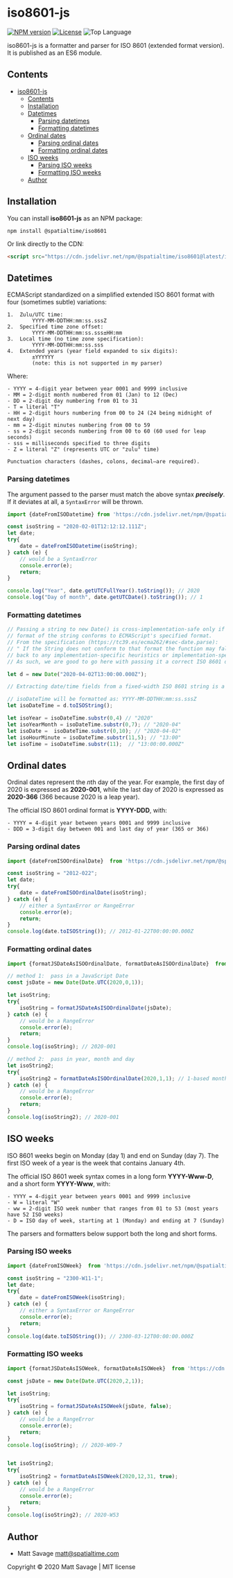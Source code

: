 # iso8601-js

[![NPM version][npm-image]][npm-url]
[![License][license-image]][license-url]
![Top Language](https://img.shields.io/github/languages/top/spatialtime/iso8601-js?style=flat-square)

iso8601-js is a formatter and parser for ISO 8601 (extended format version).  It is published as an ES6 module.


## Contents

- [iso8601-js](#iso8601-js)
  - [Contents](#contents)
  - [Installation](#installation)
  - [Datetimes](#datetimes)
    - [Parsing datetimes](#parsing-datetimes)
    - [Formatting datetimes](#formatting-datetimes)
  - [Ordinal dates](#ordinal-dates)
    - [Parsing ordinal dates](#parsing-ordinal-dates)
    - [Formatting ordinal dates](#formatting-ordinal-dates)
  - [ISO weeks](#iso-weeks)
    - [Parsing ISO weeks](#parsing-iso-weeks)
    - [Formatting ISO weeks](#formatting-iso-weeks)
  - [Author](#author)

## Installation

You can install **iso8601-js** as an NPM package:

```shell
npm install @spatialtime/iso8601
```

Or link directly to the CDN:

```html
<script src="https://cdn.jsdelivr.net/npm/@spatialtime/iso8601@latest/iso8601.mjs" type="module"></script>
```

## Datetimes

ECMAScript standardized on a simplified extended ISO 8601 format with four (sometimes subtle) variations:

    1.  Zulu/UTC time:
            YYYY-MM-DDTHH:mm:ss.sssZ
    2.  Specified time zone offset:
            YYYY-MM-DDTHH:mm:ss.sss±HH:mm
    3.  Local time (no time zone specification):
            YYYY-MM-DDTHH:mm:ss.sss
    4.  Extended years (year field expanded to six digits):
            ±YYYYYY
            (note: this is not supported in my parser)

Where:

    - YYYY = 4-digit year between year 0001 and 9999 inclusive
    - MM = 2-digit month numbered from 01 (Jan) to 12 (Dec)
    - DD = 2-digit day numbering from 01 to 31
    - T = literal "T"
    - HH = 2-digit hours numbering from 00 to 24 (24 being midnight of next day)
    - mm = 2-digit minutes numbering from 00 to 59
    - ss = 2-digit seconds numbering from 00 to 60 (60 used for leap seconds)
    - sss = milliseconds specified to three digits
    - Z = literal "Z" (represents UTC or "zulu" time)

    Punctuation characters (dashes, colons, decimal—are required).


### Parsing datetimes

The argument passed to the parser must match the above syntax ***precisely***.  If it deviates at all, a `SyntaxError` will be thrown.

```javascript
import {dateFromISODatetime} from 'https://cdn.jsdelivr.net/npm/@spatialtime/iso8601@latest/iso8601.mjs';

const isoString = "2020-02-01T12:12:12.111Z";
let date;
try{
    date = dateFromISODatetime(isoString);
} catch (e) {
    // would be a SyntaxError
    console.error(e); 
    return;
}

console.log("Year", date.getUTCFullYear().toString()); // 2020
console.log("Day of month", date.getUTCDate().toString()); // 1
```

### Formatting datetimes


```javascript
// Passing a string to new Date() is cross-implementation-safe only if the 
// format of the string conforms to ECMAScript's specified format.
// From the specification (https://tc39.es/ecma262/#sec-date.parse):
// " If the String does not conform to that format the function may fall 
// back to any implementation-specific heuristics or implementation-specific date formats. "
// As such, we are good to go here with passing it a correct ISO 8601 date/time string.

let d = new Date("2020-04-02T13:00:00.000Z");

// Extracting date/time fields from a fixed-width ISO 8601 string is a breeze!

// isoDateTime will be formatted as: YYYY-MM-DDTHH:mm:ss.sssZ
let isoDateTime = d.toISOString();

let isoYear = isoDateTime.substr(0,4) // "2020"
let isoYearMonth = isoDateTime.substr(0,7); // "2020-04"
let isoDate =  isoDateTime.substr(0,10); // "2020-04-02"
let isoHourMinute = isoDateTime.substr(11,5); // "13:00"
let isoTime = isoDateTime.substr(11);  // "13:00:00.000Z"
```

## Ordinal dates

Ordinal dates represent the *n*th day of the year.  For example, the first day of 2020 is expressed as **2020-001**, while the last day of 2020 is expressed as **2020-366** (366 because 2020 is a leap year). 

The official ISO 8601 ordinal format is **YYYY-DDD**, with:

    - YYYY = 4-digit year between years 0001 and 9999 inclusive
    - DDD = 3-digit day between 001 and last day of year (365 or 366)


### Parsing ordinal dates

```javascript
import {dateFromISOOrdinalDate}  from 'https://cdn.jsdelivr.net/npm/@spatialtime/iso8601@latest/iso8601.mjs';

const isoString = "2012-022";
let date;
try{
    date = dateFromISOOrdinalDate(isoString); 
} catch (e) {
    // either a SyntaxError or RangeError
    console.error(e); 
    return;
}
console.log(date.toISOString()); // 2012-01-22T00:00:00.000Z
```


### Formatting ordinal dates

```javascript
import {formatJSDateAsISOOrdinalDate, formatDateAsISOOrdinalDate}  from 'https://cdn.jsdelivr.net/npm/@spatialtime/iso8601@latest/iso8601.mjs';

// method 1:  pass in a JavaScript Date 
const jsDate = new Date(Date.UTC(2020,0,1));

let isoString;
try{
    isoString = formatJSDateAsISOOrdinalDate(jsDate); 
} catch (e) {
    // would be a RangeError
    console.error(e); 
    return;
}
console.log(isoString); // 2020-001

// method 2:  pass in year, month and day
let isoString2;
try{
    isoString2 = formatDateAsISOOrdinalDate(2020,1,1); // 1-based months
} catch (e) {
    // would be a RangeError
    console.error(e); 
    return;
}
console.log(isoString2); // 2020-001
```

## ISO weeks

ISO 8601 weeks begin on Monday (day 1) and end on Sunday (day 7).  The first ISO week of a year is the week that contains January 4th.

The official ISO 8601 week syntax comes in a long form **YYYY-Www-D**, and a short form **YYYY-Www**, with:

    - YYYY = 4-digit year between years 0001 and 9999 inclusive
    - W = literal "W"
    - ww = 2-digit ISO week number that ranges from 01 to 53 (most years have 52 ISO weeks)
    - D = ISO day of week, starting at 1 (Monday) and ending at 7 (Sunday)

The parsers and formatters below support both the long and short forms.  

### Parsing ISO weeks

```javascript
import {dateFromISOWeek}  from 'https://cdn.jsdelivr.net/npm/@spatialtime/iso8601@latest/iso8601.mjs';

const isoString = "2300-W11-1";
let date;
try{
    date = dateFromISOWeek(isoString); 
} catch (e) {
    // either a SyntaxError or RangeError
    console.error(e); 
    return;
}
console.log(date.toISOString()); // 2300-03-12T00:00:00.000Z
```

### Formatting ISO weeks

```javascript
import {formatJSDateAsISOWeek, formatDateAsISOWeek}  from 'https://cdn.jsdelivr.net/npm/@spatialtime/iso8601@latest/iso8601.mjs';

const jsDate = new Date(Date.UTC(2020,2,1));

let isoString;
try{
    isoString = formatJSDateAsISOWeek(jsDate, false); 
} catch (e) {
    // would be a RangeError
    console.error(e); 
    return;
}
console.log(isoString); // 2020-W09-7


let isoString2;
try{
    isoString2 = formatDateAsISOWeek(2020,12,31, true); 
} catch (e) {
    // would be a RangeError
    console.error(e); 
    return;
}
console.log(isoString2); // 2020-W53
```

## Author

* Matt Savage matt@spatialtime.com 

Copyright © 2020 Matt Savage | MIT license

[npm-image]: https://img.shields.io/npm/v/@spatialtime/iso8601?style=flat-square
[npm-url]: https://www.npmjs.com/package/@spatialtime/iso8601
[license-image]: https://img.shields.io/:license-mit-blue.svg?style=flat-square
[license-url]: LICENSE
